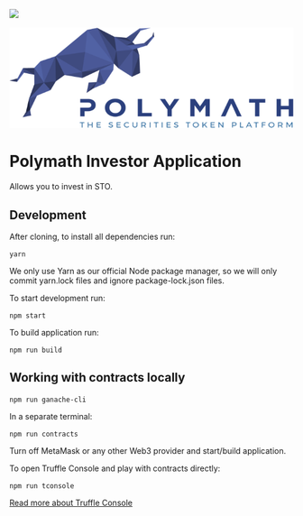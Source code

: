 <a href="https://t.me/polymathnetwork"><img src="https://img.shields.io/badge/50k+-telegram-blue.svg" target="_blank"></a>

![Polymath](Polymath.png)

# Polymath Investor Application

Allows you to invest in STO.


## Development
After cloning, to install all dependencies run:
```
yarn
```
We only use Yarn as our official Node package manager, so we will only commit yarn.lock files and ignore package-lock.json files.

To start development run:
```
npm start
```

To build application run:
```
npm run build
```

## Working with contracts locally

```
npm run ganache-cli
```

In a separate terminal:
```
npm run contracts
```

Turn off MetaMask or any other Web3 provider and start/build application.

To open Truffle Console and play with contracts directly:
```
npm run tconsole
```

[Read more about Truffle Console](http://truffleframework.com/docs/getting_started/console)
